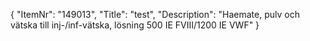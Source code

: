 {
  "ItemNr": "149013",
  "Title": "test",
  "Description": "Haemate, pulv och vätska till inj-/inf-vätska, lösning 500 IE FVIII/1200 IE VWF"
}